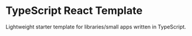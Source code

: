 # TypeScript React Template

Lightweight starter template for libraries/small apps written in TypeScript.
